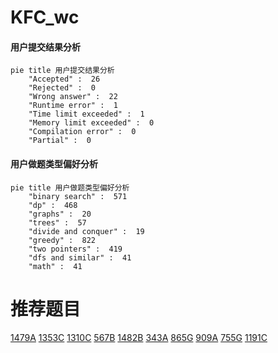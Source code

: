 # KFC_wc

<!-- tabs:start -->



#### **用户提交结果分析**

```mermaid
pie title 用户提交结果分析
    "Accepted" :  26
    "Rejected" :  0
    "Wrong answer" :  22
    "Runtime error" :  1
    "Time limit exceeded" :  1
    "Memory limit exceeded" :  0
    "Compilation error" :  0
    "Partial" :  0
```

#### **用户做题类型偏好分析**

```mermaid
pie title 用户做题类型偏好分析
    "binary search" :  571
    "dp" :  468
    "graphs" :  20
    "trees" :  57
    "divide and conquer" :  19
    "greedy" :  822
    "two pointers" :  419
    "dfs and similar" :  41
    "math" :  41
```



<!-- tabs:end -->
# 推荐题目
[1479A](https://codeforces.com/contest/1479/problem/A)
[1353C](https://codeforces.com/contest/1353/problem/C)
[1310C](https://codeforces.com/contest/1310/problem/C)
[567B](https://codeforces.com/contest/567/problem/B)
[1482B](https://codeforces.com/contest/1482/problem/B)
[343A](https://codeforces.com/contest/343/problem/A)
[865G](https://codeforces.com/contest/865/problem/G)
[909A](https://codeforces.com/contest/909/problem/A)
[755G](https://codeforces.com/contest/755/problem/G)
[1191C](https://codeforces.com/contest/1191/problem/C)
